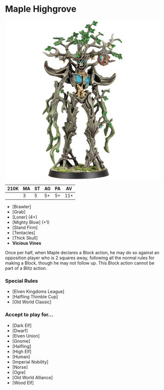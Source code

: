 # Maple Highgrove

![](../media/starplayers/MapleHighgrove.jpg)

| 210K | MA | ST | AG | PA | AV |
| ---- | -- | -- | -- | -- | -- |
|      | 3  | 5  | 5+ | 5+ | 11+|

* [Brawler]
* [Grab]
* [Loner] (4+)
* [Mighty Blow] (+1)
* [Stand Firm]
* [Tentacles]
* [Thick Skull]
* **Vicious Vines**

Once per half, when Maple declares a Block action, he may do so against an opposition player who is 2 squares away, following all the normal rules for making a Block, though he may not follow up. This Block action cannot be part of a Blitz action.

### Special Rules

* [Elven Kingdoms League]
* [Halfling Thimble Cup]
* [Old World Classic]

### Accept to play for...

* [Dark Elf]
* [Dwarf]
* [Elven Union]
* [Gnome]
* [Halfling]
* [High Elf]
* [Human]
* [Imperial Nobility]
* [Norse]
* [Ogre]
* [Old World Alliance]
* [Wood Elf]